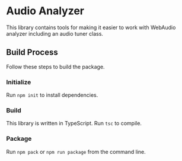 # Audio Analyzer

This library contains tools for making it easier to work with WebAudio analyzer
including an audio tuner class.

## Build Process
Follow these steps to build the package.

### Initialize
Run `npm init` to install dependencies.

### Build
This library is written in TypeScript.
Run `tsc` to compile.

### Package
Run `npm pack` or `npm run package` from the command line.

